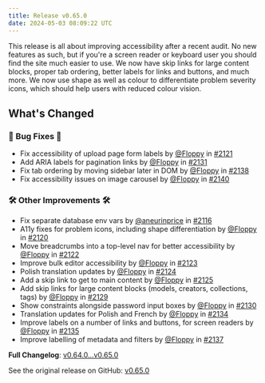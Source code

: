```yaml
---
title: Release v0.65.0
date: 2024-05-03 08:09:22 UTC
---
```

This release is all about improving accessibility after a recent audit. No new features as such, but if you're a screen reader or keyboard user you should find the site much easier to use. We now have skip links for large content blocks, proper tab ordering, better labels for links and buttons, and much more. We now use shape as well as colour to differentiate problem severity icons, which should help users with reduced colour vision.

## What's Changed
### 🐛 Bug Fixes 🐛
* Fix accessibility of upload page form labels by [@Floppy](https://github.com/Floppy) in [#2121](https://github.com/manyfold3d/manyfold/pull/2121)
* Add ARIA labels for pagination links by [@Floppy](https://github.com/Floppy) in [#2131](https://github.com/manyfold3d/manyfold/pull/2131)
* Fix tab ordering by moving sidebar later in DOM by [@Floppy](https://github.com/Floppy) in [#2138](https://github.com/manyfold3d/manyfold/pull/2138)
* Fix accessibility issues on image carousel by [@Floppy](https://github.com/Floppy) in [#2140](https://github.com/manyfold3d/manyfold/pull/2140)
### 🛠️ Other Improvements 🛠️
* Fix separate database env vars by [@aneurinprice](https://github.com/aneurinprice) in [#2116](https://github.com/manyfold3d/manyfold/pull/2116)
* A11y fixes for problem icons, including shape differentiation by [@Floppy](https://github.com/Floppy) in [#2120](https://github.com/manyfold3d/manyfold/pull/2120)
* Move breadcrumbs into a top-level nav for better accessibility by [@Floppy](https://github.com/Floppy) in [#2122](https://github.com/manyfold3d/manyfold/pull/2122)
* Improve bulk editor accessibility by [@Floppy](https://github.com/Floppy) in [#2123](https://github.com/manyfold3d/manyfold/pull/2123)
* Polish translation updates by [@Floppy](https://github.com/Floppy) in [#2124](https://github.com/manyfold3d/manyfold/pull/2124)
* Add a skip link to get to main content by [@Floppy](https://github.com/Floppy) in [#2125](https://github.com/manyfold3d/manyfold/pull/2125)
* Add skip links for large content blocks (models, creators, collections, tags) by [@Floppy](https://github.com/Floppy) in [#2129](https://github.com/manyfold3d/manyfold/pull/2129)
* Show constraints alongside password input boxes by [@Floppy](https://github.com/Floppy) in [#2130](https://github.com/manyfold3d/manyfold/pull/2130)
* Translation updates for Polish and French by [@Floppy](https://github.com/Floppy) in [#2134](https://github.com/manyfold3d/manyfold/pull/2134)
* Improve labels on a number of links and buttons, for screen readers by [@Floppy](https://github.com/Floppy) in [#2135](https://github.com/manyfold3d/manyfold/pull/2135)
* Improve labelling of metadata and filters by [@Floppy](https://github.com/Floppy) in [#2137](https://github.com/manyfold3d/manyfold/pull/2137)


**Full Changelog**: [v0.64.0...v0.65.0](https://github.com/manyfold3d/manyfold/compare/v0.64.0...v0.65.0)

See the original release on GitHub: [v0.65.0](https://github.com/manyfold3d/manyfold/releases/tag/v0.65.0)
